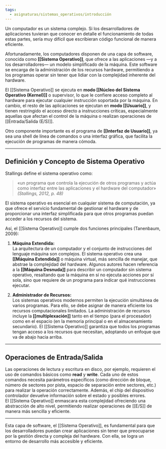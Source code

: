 ```yaml
---
tags:
  - asignaturas/sistemas_operativos/introducción
---
```

Un computador es un sistema complejo. Si los desarrolladores de aplicaciones tuvieran que conocer en detalle el funcionamiento de todas estas partes, sería muy difícil que escribieran código funcional de manera eficiente.

Afortunadamente, los computadores disponen de una capa de software, conocida como **[[Sistema Operativo]]**, que ofrece a las aplicaciones —y a los desarrolladores— un modelo simplificado de la máquina. Este software se encarga de la administración de los recursos hardware, permitiendo a los programas operar sin tener que lidiar con la complejidad inherente del hardware.

El [[Sistema Operativo]] se ejecuta en **modo [[Núcleo del Sistema Operativo (Kernel)]]** o supervisor, lo que le confiere acceso completo al hardware para ejecutar cualquier instrucción soportada por la máquina. En cambio, el resto de las aplicaciones se ejecutan en **modo [[Usuario]]**, y tienen restringido el acceso directo a instrucciones críticas, especialmente aquellas que afectan el control de la máquina o realizan operaciones de [[Entrada/Salida (E/S)]].

Otro componente importante es el programa de **[[Interfaz de Usuario]]**, ya sea una shell de línea de comandos o una interfaz gráfica, que facilita la ejecución de programas de manera cómoda.

---

## Definición y Concepto de Sistema Operativo

Stallings define el sistema operativo como:

> «un programa que controla la ejecución de otros programas y actúa como interfaz entre las aplicaciones y el hardware del computador»  
> *(Stallings, 2012, p. 48)*

El sistema operativo es esencial en cualquier sistema de computación, ya que ofrece el servicio fundamental de gestionar el hardware y de proporcionar una interfaz simplificada para que otros programas puedan acceder a los recursos del sistema.

Así, el [[Sistema Operativo]] cumple dos funciones principales (Tanenbaum, 2009):

1. **Máquina Extendida:**  
   La arquitectura de un computador y el conjunto de instrucciones del lenguaje máquina son complejos. El sistema operativo crea una **[[Máquina Extendida]]** o máquina virtual, más sencilla de manejar, que abstrae la complejidad del hardware. Algunos autores hacen referencia a la **[[Máquina Desnuda]]** para describir un computador sin sistema operativo, resaltando que la máquina en sí no ejecuta acciones por sí sola, sino que requiere de un programa para indicar qué instrucciones ejecutar.

2. **Administrador de Recursos:**  
   Los sistemas operativos modernos permiten la ejecución simultánea de varios programas. Para ello, se debe asignar de manera eficiente los recursos computacionales limitados. La administración de recursos incluye la **[[multiplexación]]** tanto en el tiempo (para el procesador) como en el espacio (en la memoria principal o en el almacenamiento secundario). El [[Sistema Operativo]] garantiza que todos los programas tengan acceso a los recursos que necesitan, adoptando un enfoque que va de abajo hacia arriba.

---

## Operaciones de Entrada/Salida

Las operaciones de lectura y escritura en disco, por ejemplo, requieren el uso de comandos básicos como **read** y **write**. Cada uno de estos comandos necesita parámetros específicos (como dirección de bloque, número de sectores por pista, espacio de separación entre sectores, etc.) para realizar la operación correctamente. Además, el chip del dispositivo controlador devuelve información sobre el estado y posibles errores.  
El [[Sistema Operativo]] enmascara esta complejidad ofreciendo una abstracción de alto nivel, permitiendo realizar operaciones de [[E/S]] de manera más sencilla y eficiente.

---

Esta capa de software, el [[Sistema Operativo]], es fundamental para que los desarrolladores puedan crear aplicaciones sin tener que preocuparse por la gestión directa y compleja del hardware. Con ella, se logra un entorno de desarrollo más accesible y eficiente.